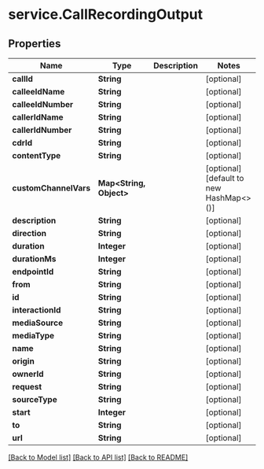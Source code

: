 # service.CallRecordingOutput

## Properties
Name | Type | Description | Notes
------------ | ------------- | ------------- | -------------
**callId** | **String** |  | [optional] 
**calleeIdName** | **String** |  | [optional] 
**calleeIdNumber** | **String** |  | [optional] 
**callerIdName** | **String** |  | [optional] 
**callerIdNumber** | **String** |  | [optional] 
**cdrId** | **String** |  | [optional] 
**contentType** | **String** |  | [optional] 
**customChannelVars** | **Map&lt;String, Object&gt;** |  | [optional] [default to new HashMap<>()]
**description** | **String** |  | [optional] 
**direction** | **String** |  | [optional] 
**duration** | **Integer** |  | [optional] 
**durationMs** | **Integer** |  | [optional] 
**endpointId** | **String** |  | [optional] 
**from** | **String** |  | [optional] 
**id** | **String** |  | [optional] 
**interactionId** | **String** |  | [optional] 
**mediaSource** | **String** |  | [optional] 
**mediaType** | **String** |  | [optional] 
**name** | **String** |  | [optional] 
**origin** | **String** |  | [optional] 
**ownerId** | **String** |  | [optional] 
**request** | **String** |  | [optional] 
**sourceType** | **String** |  | [optional] 
**start** | **Integer** |  | [optional] 
**to** | **String** |  | [optional] 
**url** | **String** |  | [optional] 

[[Back to Model list]](../README.md#documentation-for-models) [[Back to API list]](../README.md#documentation-for-api-endpoints) [[Back to README]](../README.md)


